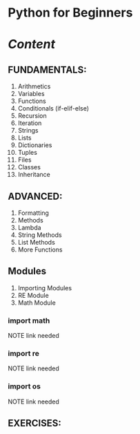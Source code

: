 # Python for Beginners
# *Content*

## FUNDAMENTALS:

1. Arithmetics
2. Variables
3. Functions
4. Conditionals (if-elif-else)
5. Recursion  
6. Iteration
7. Strings
8. Lists
9. Dictionaries
10. Tuples  
11. Files
12. Classes
13. Inheritance

## ADVANCED:

1. Formatting
1. Methods
1. Lambda
1. String Methods
1. List Methods
1. More Functions

## Modules

1. Importing Modules
1. RE Module
1. Math Module

### import math
NOTE link needed
### import re
NOTE link needed
### import os
NOTE link needed

## EXERCISES:
